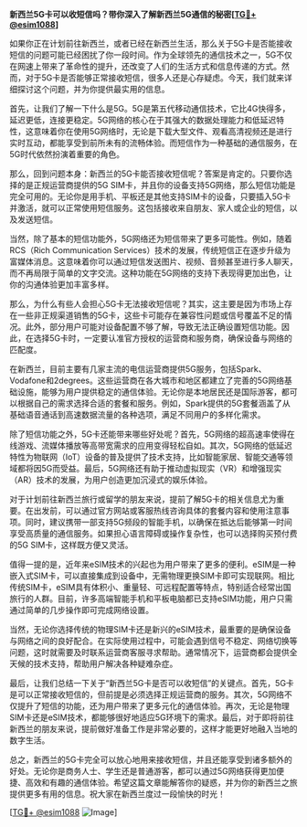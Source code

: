 **新西兰5G卡可以收短信吗？带你深入了解新西兰5G通信的秘密[[TG💪+ @esim1088](https://t.me/s/esim1088)]**

如果你正在计划前往新西兰，或者已经在新西兰生活，那么关于5G卡是否能接收短信的问题可能已经困扰了你一段时间。作为全球领先的通信技术之一，5G不仅在网速上带来了革命性的提升，还改变了人们的生活方式和信息传递的方式。然而，对于5G卡是否能够正常接收短信，很多人还是心存疑虑。今天，我们就来详细探讨这个问题，并为你提供最实用的信息。

首先，让我们了解一下什么是5G。5G是第五代移动通信技术，它比4G快得多，延迟更低，连接更稳定。5G网络的核心在于其强大的数据处理能力和低延迟特性，这意味着你在使用5G网络时，无论是下载大型文件、观看高清视频还是进行实时互动，都能享受到前所未有的流畅体验。而短信作为一种基础的通信服务，在5G时代依然扮演着重要的角色。

那么，回到问题本身：新西兰的5G卡能否接收短信呢？答案是肯定的。只要你选择的是正规运营商提供的5G SIM卡，并且你的设备支持5G网络，那么短信功能是完全可用的。无论你是用手机、平板还是其他支持SIM卡的设备，只要插入5G卡并激活，就可以正常使用短信服务。这包括接收来自朋友、家人或企业的短信，以及发送短信。

当然，除了基本的短信功能外，5G网络还为短信带来了更多可能性。例如，随着RCS（Rich Communication Services）技术的发展，传统短信正在逐步升级为富媒体消息。这意味着你可以通过短信发送图片、视频、音频甚至进行多人聊天，而不再局限于简单的文字交流。这种功能在5G网络的支持下表现得更加出色，让你的沟通体验更加丰富多样。

那么，为什么有些人会担心5G卡无法接收短信呢？其实，这主要是因为市场上存在一些非正规渠道销售的5G卡，这些卡可能存在兼容性问题或信号覆盖不足的情况。此外，部分用户可能对设备配置不够了解，导致无法正确设置短信功能。因此，在选择5G卡时，一定要认准官方授权的运营商和服务商，确保设备与网络的匹配度。

在新西兰，目前主要有几家主流的电信运营商提供5G服务，包括Spark、Vodafone和2degrees。这些运营商在各大城市和地区都建立了完善的5G网络基础设施，能够为用户提供稳定的通信体验。无论你是本地居民还是国际游客，都可以根据自己的需求选择合适的套餐和服务。例如，Spark提供的5G套餐涵盖了从基础语音通话到高速数据流量的各种选项，满足不同用户的多样化需求。

除了短信功能之外，5G卡还能带来哪些好处呢？首先，5G网络的超高速率使得在线游戏、流媒体播放等高带宽需求的应用变得轻松自如。其次，5G网络的低延迟特性为物联网（IoT）设备的普及提供了技术支持，比如智能家居、智能交通等领域都将因5G而受益。最后，5G网络还有助于推动虚拟现实（VR）和增强现实（AR）技术的发展，为用户创造更加沉浸式的娱乐体验。

对于计划前往新西兰旅行或留学的朋友来说，提前了解5G卡的相关信息尤为重要。在出发前，可以通过官方网站或客服热线咨询具体的套餐内容和使用注意事项。同时，建议携带一部支持5G频段的智能手机，以确保在抵达后能够第一时间享受高质量的通信服务。如果担心语言障碍或操作复杂性，也可以选择购买预付费的5G SIM卡，这样既方便又灵活。

值得一提的是，近年来eSIM技术的兴起也为用户带来了更多的便利。eSIM是一种嵌入式SIM卡，可以直接集成到设备中，无需物理更换SIM卡即可实现联网。相比传统SIM卡，eSIM具有体积小、重量轻、可远程配置等特点，特别适合经常出国旅行的人群。目前，许多高端智能手机和平板电脑都已支持eSIM功能，用户只需通过简单的几步操作即可完成网络设置。

当然，无论你选择传统的物理SIM卡还是新兴的eSIM技术，最重要的是确保设备与网络之间的良好配合。在实际使用过程中，可能会遇到信号不稳定、网络切换等问题，这时就需要及时联系运营商客服寻求帮助。通常情况下，运营商都会提供全天候的技术支持，帮助用户解决各种疑难杂症。

最后，让我们总结一下关于“新西兰5G卡是否可以收短信”的关键点。首先，5G卡是可以正常接收短信的，但前提是必须选择正规运营商的服务。其次，5G网络不仅提升了短信的功能，还为用户带来了更多元化的通信体验。再次，无论是物理SIM卡还是eSIM技术，都能够很好地适应5G环境下的需求。最后，对于即将前往新西兰的朋友来说，提前做好准备工作是非常必要的，这样才能更好地融入当地的数字生活。

总之，新西兰的5G卡完全可以放心地用来接收短信，并且还能享受到诸多额外的好处。无论你是商务人士、学生还是普通游客，都可以通过5G网络获得更加便捷、高效和有趣的通信体验。希望这篇文章能解答你的疑惑，并为你的新西兰之旅提供更多有用的信息。祝大家在新西兰度过一段愉快的时光！

[[TG💪+ @esim1088](https://t.me/s/esim1088) ![Image](https://i.postimg.cc/4NQfJmqS/Snipaste-2025-05-13-00-14-12.png)]
